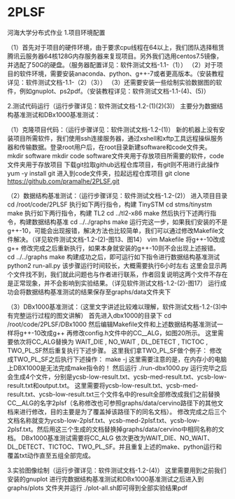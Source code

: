 # 2PLSF
河海大学分布式作业
1.项目环境配置

（1）首先对于项目的硬件环境，由于要求cpu线程在64以上，我们团队选择租赁腾讯云服务器64核128G内存服务器来复现项目。另外我们选用centos7.5镜像，并选配了50G的硬盘。（服务器配置详见：软件测试文档-1.1-（1））
（2）对于项目的软件环境，需要安装anaconda、python、g++-7或者更高版本。（安装教程详见：软件测试文档-1.1-（2）（3））
（3）还需要安装一些绘制实验数据图的软件，例如gnuplot、ps2pdf。（安装教程详见：软件测试文档-1.1-(4)、(5)）

2.测试代码运行（运行步骤详见：软件测试文档-1.2-(1)(2)(3)）
主要分为数据结构基准测试和DBx1000基准测试：

（1）克隆项目代码：（运行步骤详见：软件测试文档-1.2-(1)）
	新的机器上没有安装项目所需软件，我们使用ssh连接服务器，通过xshell和xftp工具远程操纵服务器和传输数据。登录root用户后，在root目录新建software和code文件夹。
	mkdir software
	mkdir code
	software文件夹用于存放项目所需要的软件，code文件夹用于存放项目
	下载git拉取github远程仓库项目，有git则不用进行此操作
	yum -y install git
	进入到code文件夹，拉起远程仓库项目
	git clone https://github.com/pramalhe/2PLSF.git
 
（2）数据结构基准测试：（运行步骤详见：软件测试文档-1.2-(2)）
	进入项目目录
	cd /root/code/2PLSF
	执行如下两行指令，构建 TinySTM
	cd stms/tinystm
	make
	执行如下两行指令，构建 TL2
	cd ../tl2-x86
	make
	然后执行下述两行指令，构建数据结构基准
	cd ../../graphs
	make
	运行完这一步，如果我们安装的不是g++-10，可能会出现报错，解决方法也比较简单，我们可以通过修改Makefile文件解决。（详见软件测试文档-1.2-(2)-图13、图14）
	vim Makefile
	将g++-10改成g++
	修改完成之后重新执行，如果本身就安装的g++-10则不会出现上述报错。
	cd ../../graphs
	make
	构建成功之后，即可运行如下指令进行数据结构基准测试
	python2 run-all.py
	该步骤运行时间较长，大概需要执行6小时左右
	这里会显示两个文件找不到，我们就此问题也与作者进行联系，作者回复说明这两个文件不存在是正常现象，并不会影响到实验结果。（详见软件测试文档-1.2-(2)-图17）
	运行成功会将数据结构基准测试的结果保存至graphs/data文件夹下

（3）DBx1000基准测试：（这里文字讲述比较难以理解，软件测试文档-1.2-(3)中有完整运行过程的图文讲解）
	首先进入dbx1000的目录下
	cd /root/code/2PLSF/DBx1000
	然后编辑Makefile文件和上述数据结构基准测试一样将g++-10改成g++
	再修改config.h文件中的CC__ALG，如图20所示。
	这里需要依次将CC_ALG替换为 WAIT_DIE ,  NO_WAIT ,  DL_DETECT ,  TICTOC ,  TWO_PL_SF然后重复执行下述步骤。
	这里我们拿TWO_PL_SF做个例子：
	修改成TWO_PL_SF之后执行下述操作：
	make -j
	这里需要注意的是，在内存小的电脑上DBX1000是无法完成make指令的！
	然后运行
	./run-dbx1000.py
	运行完毕之后会生成4个文件，分别是ycsb-low-result.txt、ycsb-med-result.txt、ycsb-low-result.txt和output.txt。
	这里需要将ycsb-low-result.txt、ycsb-med-result.txt、ycsb-low-result.txt三个文件名中的result全部修改成我们之前替换CC__ALG的名字2plsf（名称修改也可参照graphs/data/cervino路径下的其他文档来进行修改，目的主要是为了覆盖掉该路径下的同名文档）。
	修改完成之后三个文档名称就变为ycsb-low-2plsf.txt、ycsb-med-2plsf.txt、ycsb-low-2plsf.txt。然后用这三个生成的文档替换掉graphs/data/cervino中相同名称的文档。
	DBx1000基准测试需要将CC_ALG 依次更改为WAIT_DIE、NO_WAIT、DL_DETECT、TICTOC、TWO_PL_SF。并且重复上述的make、python运行和覆盖txt动作直至五组全部完成。

3.实验图像绘制（运行步骤详见：软件测试文档-1.2-(4)）
	这里需要用到之前我们安装的gnuplot
	进行完数据结构基准测试和DBx1000基准测试之后进入到graphs/plots 文件夹并运行 ./plot-all.sh即可得到全部实验结果pdf
